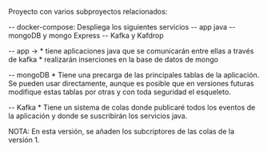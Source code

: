 
Proyecto con varios subproyectos relacionados:

 -- docker-compose: Despliega los siguientes servicios
    -- app java
    -- mongoDB y mongo Express
    -- Kafka y Kafdrop

 -- app -> 
    * tiene aplicaciones java que se comunicarán entre ellas a través de kafka
    * realizarán inserciones en la base de datos de mongo

 -- mongoDB
    * Tiene una precarga de las principales tablas de la aplicación.
      Se pueden usar directamente, aunque es posible que en versiones futuras
      modifique estas tablas por otras y con toda seguridad el esqueleto.
 
-- Kafka
    * Tiene un sistema de colas donde publicaré todos los eventos de la aplicación y
      donde se suscribirán los servicios java. 
    

NOTA: En esta versión, se añaden los subcriptores de las colas de la versión 1.